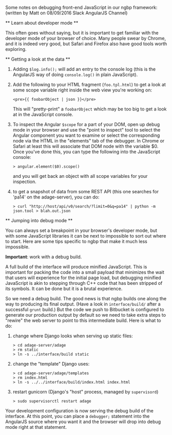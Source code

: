 Some notes on debugging front-end JavaScript in our ngbp framework:
(written by Matt on 08/09/2016 Slack AngularJS Channel)

** Learn about developer mode **

This often goes without saying, but it is important to get familiar with the developer mode of your browser of choice. Many people swear by Chrome, and it is indeed very good, but Safari and Firefox also have good tools worth exploring.

** Getting a look at the data **

1. Adding `$log.info();` will add an entry to the console log (this is the AngularJS way of doing `console.log()` in plain JavaScript).

2. Add the following to your HTML fragment (`foo.tpl.html`) to get a look at some scope variable right inside the web view you're working on:

   `<pre>{{ foobarObject | json }}</pre>`

   This will "pretty-print" a `foobarObject` which may be too big to get a look at in the JavaScript console.

3. To inspect the Angular `$scope` for a part of your DOM, open up debug mode in your browser and use the "point to inspect" tool to select the Angular component you want to examine or select the corresponding node via the HTML in the "elements" tab of the debugger. In Chrome or Safari at least this will associate that DOM node with the variable $0. Once you've done this, you can type the following into the JavaScript console:

   ```
   > angular.element($0).scope()
   ```

   and you will get back an object with all scope variables for your inspection.

4. to get a snapshot of data from some REST API (this one searches for 'pa14' on the adage-server), you can do:

   ```
   > curl "http://host/api/v0/search/?limit=0&q=pa14" | python -m json.tool > blah.out.json
   ```


** Jumping into debug mode **

You can always set a breakpoint in your browser's developer mode, but with some JavaScript libraries it can be next to impossible to sort out where to start. Here are some tips specific to ngbp that make it much less impossible.

**Important**: work with a debug build.

A full build of the interface will produce minified JavaScript. This is important for packing the code into a small payload that minimizes the wait that users will experience for the initial page load, but debugging minified JavaScript is akin to stepping through C++ code that has been stripped of its symbols. It can be done but it is a brutal experience.

So we need a debug build. The good news is that ngbp builds one along the way to producing its final output. (Have a look in `interface/build/` after a successful `grunt` build.) But the code we push to Bitbucket is configured to generate our production output by default so we need to take extra steps to "rewire" the web server to point to this intermediate build. Here is what to do:

1. change where Django looks when serving up static files:

   ```
   > cd adage-server/adage
   > rm static
   > ln -s ../interface/build static
   ```

2. change the "template" Django uses:

   ```
   > cd adage-server/adage/templates
   > rm index.html
   > ln -s ../../interface/build/index.html index.html
   ```

3. restart gunicorn (Django's "host" process, managed by `supervisord`)

   `> sudo supervisorctl restart adage`

Your development configuration is now serving the debug build of the interface. At this point, you can place a `debugger;` statement into the AngularJS source where you want it and the browser will drop into debug mode right at that statement.
